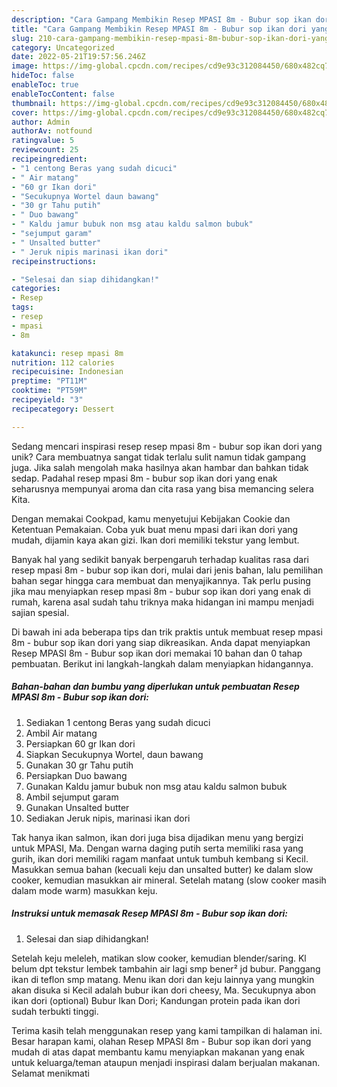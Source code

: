 ```yaml
---
description: "Cara Gampang Membikin Resep MPASI 8m - Bubur sop ikan dori yang Lezat"
title: "Cara Gampang Membikin Resep MPASI 8m - Bubur sop ikan dori yang Lezat"
slug: 210-cara-gampang-membikin-resep-mpasi-8m-bubur-sop-ikan-dori-yang-lezat
category: Uncategorized
date: 2022-05-21T19:57:56.246Z
image: https://img-global.cpcdn.com/recipes/cd9e93c312084450/680x482cq70/resep-mpasi-8m-bubur-sop-ikan-dori-foto-resep-utama.jpg
hideToc: false
enableToc: true
enableTocContent: false
thumbnail: https://img-global.cpcdn.com/recipes/cd9e93c312084450/680x482cq70/resep-mpasi-8m-bubur-sop-ikan-dori-foto-resep-utama.jpg
cover: https://img-global.cpcdn.com/recipes/cd9e93c312084450/680x482cq70/resep-mpasi-8m-bubur-sop-ikan-dori-foto-resep-utama.jpg
author: Admin
authorAv: notfound
ratingvalue: 5
reviewcount: 25
recipeingredient:
- "1 centong Beras yang sudah dicuci"
- " Air matang"
- "60 gr Ikan dori"
- "Secukupnya Wortel daun bawang"
- "30 gr Tahu putih"
- " Duo bawang"
- " Kaldu jamur bubuk non msg atau kaldu salmon bubuk"
- "sejumput garam"
- " Unsalted butter"
- " Jeruk nipis marinasi ikan dori"
recipeinstructions:

- "Selesai dan siap dihidangkan!"
categories:
- Resep
tags:
- resep
- mpasi
- 8m

katakunci: resep mpasi 8m 
nutrition: 112 calories
recipecuisine: Indonesian
preptime: "PT11M"
cooktime: "PT59M"
recipeyield: "3"
recipecategory: Dessert

---
```





Sedang mencari inspirasi resep resep mpasi 8m - bubur sop ikan dori yang unik? Cara membuatnya sangat tidak terlalu sulit namun tidak gampang juga. Jika salah mengolah maka hasilnya akan hambar dan bahkan tidak sedap. Padahal resep mpasi 8m - bubur sop ikan dori yang enak seharusnya mempunyai aroma dan cita rasa yang bisa memancing selera Kita.





Dengan memakai Cookpad, kamu menyetujui Kebijakan Cookie dan Ketentuan Pemakaian. Coba yuk buat menu mpasi dari ikan dori yang mudah, dijamin kaya akan gizi. Ikan dori memiliki tekstur yang lembut.

Banyak hal yang sedikit banyak berpengaruh terhadap kualitas rasa dari resep mpasi 8m - bubur sop ikan dori, mulai dari jenis bahan, lalu pemilihan bahan segar hingga cara membuat dan menyajikannya. Tak perlu pusing jika mau menyiapkan resep mpasi 8m - bubur sop ikan dori yang enak di rumah, karena asal sudah tahu triknya maka hidangan ini mampu menjadi sajian spesial.






Di bawah ini ada beberapa tips dan trik praktis untuk membuat resep mpasi 8m - bubur sop ikan dori yang siap dikreasikan. Anda dapat menyiapkan Resep MPASI 8m - Bubur sop ikan dori memakai 10 bahan dan 0 tahap pembuatan. Berikut ini langkah-langkah dalam menyiapkan hidangannya.

<!--inarticleads1-->

##### Bahan-bahan dan bumbu yang diperlukan untuk pembuatan Resep MPASI 8m - Bubur sop ikan dori:

1. Sediakan 1 centong Beras yang sudah dicuci
1. Ambil  Air matang
1. Persiapkan 60 gr Ikan dori
1. Siapkan Secukupnya Wortel, daun bawang
1. Gunakan 30 gr Tahu putih
1. Persiapkan  Duo bawang
1. Gunakan  Kaldu jamur bubuk non msg atau kaldu salmon bubuk
1. Ambil sejumput garam
1. Gunakan  Unsalted butter
1. Sediakan  Jeruk nipis, marinasi ikan dori


Tak hanya ikan salmon, ikan dori juga bisa dijadikan menu yang bergizi untuk MPASI, Ma. Dengan warna daging putih serta memiliki rasa yang gurih, ikan dori memiliki ragam manfaat untuk tumbuh kembang si Kecil. Masukkan semua bahan (kecuali keju dan unsalted butter) ke dalam slow cooker, kemudian masukkan air mineral. Setelah matang (slow cooker masih dalam mode warm) masukkan keju. 

<!--inarticleads2-->

##### Instruksi untuk memasak Resep MPASI 8m - Bubur sop ikan dori:


1. Selesai dan siap dihidangkan!

Setelah keju meleleh, matikan slow cooker, kemudian blender/saring. Kl belum dpt tekstur lembek tambahin air lagi smp bener² jd bubur. Panggang ikan di teflon smp matang. Menu ikan dori dan keju lainnya yang mungkin akan disuka si Kecil adalah bubur ikan dori cheesy, Ma. Secukupnya abon ikan dori (optional) Bubur Ikan Dori; Kandungan protein pada ikan dori sudah terbukti tinggi. 

Terima kasih telah menggunakan resep yang kami tampilkan di halaman ini. Besar harapan kami, olahan Resep MPASI 8m - Bubur sop ikan dori yang mudah di atas dapat membantu kamu menyiapkan makanan yang enak untuk keluarga/teman ataupun menjadi inspirasi dalam berjualan makanan. Selamat menikmati
